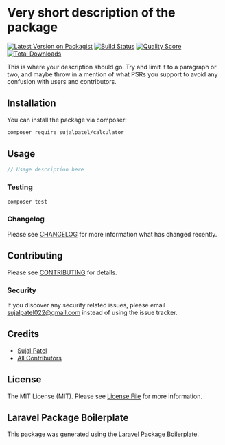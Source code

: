 # Very short description of the package

[![Latest Version on Packagist](https://img.shields.io/packagist/v/sujalpatel/calculator.svg?style=flat-square)](https://packagist.org/packages/sujalpatel/calculator)
[![Build Status](https://img.shields.io/travis/sujalpatel/calculator/master.svg?style=flat-square)](https://travis-ci.org/sujalpatel/calculator)
[![Quality Score](https://img.shields.io/scrutinizer/g/sujalpatel/calculator.svg?style=flat-square)](https://scrutinizer-ci.com/g/sujalpatel/calculator)
[![Total Downloads](https://img.shields.io/packagist/dt/sujalpatel/calculator.svg?style=flat-square)](https://packagist.org/packages/sujalpatel/calculator)

This is where your description should go. Try and limit it to a paragraph or two, and maybe throw in a mention of what PSRs you support to avoid any confusion with users and contributors.

## Installation

You can install the package via composer:

```bash
composer require sujalpatel/calculator
```

## Usage

``` php
// Usage description here
```

### Testing

``` bash
composer test
```

### Changelog

Please see [CHANGELOG](CHANGELOG.md) for more information what has changed recently.

## Contributing

Please see [CONTRIBUTING](CONTRIBUTING.md) for details.

### Security

If you discover any security related issues, please email sujalpatel022@gmail.com instead of using the issue tracker.

## Credits

- [Sujal Patel](https://github.com/sujalpatel)
- [All Contributors](../../contributors)

## License

The MIT License (MIT). Please see [License File](LICENSE.md) for more information.

## Laravel Package Boilerplate

This package was generated using the [Laravel Package Boilerplate](https://laravelpackageboilerplate.com).